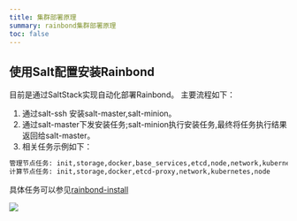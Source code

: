 ```yaml
---
title: 集群部署原理
summary: rainbond集群部署原理
toc: false
---
```


## 使用Salt配置安装Rainbond

目前是通过SaltStack实现自动化部署Rainbond。
主要流程如下：

1. 通过salt-ssh 安装salt-master,salt-minion。
2. 通过salt-master下发安装任务;salt-minion执行安装任务,最终将任务执行结果返回给salt-master。
3. 相关任务示例如下：


```bash
管理节点任务: init,storage,docker,base_services,etcd,node,network,kubernetes,plugins
计算节点任务: init,storage,docker,etcd-proxy,network,kubernetes,node
```

具体任务可以参见[rainbond-install](https://github.com/goodrain/rainbond-install/tree/v3.6/install/salt)

![](http://grstatic.oss-cn-shanghai.aliyuncs.com/images/docs/3.6/operation-manual/setup/salt-install.png)

